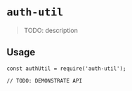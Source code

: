 # `auth-util`

> TODO: description

## Usage

```
const authUtil = require('auth-util');

// TODO: DEMONSTRATE API
```
